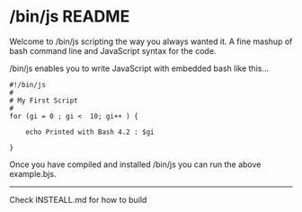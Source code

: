 
# /bin/js README

Welcome to /bin/js scripting the way you always wanted it. A fine mashup of bash command line and JavaScript syntax for the code.

/bin/js enables you to write JavaScript with embedded bash like this...

    #!/bin/js
    #
    # My First Script
    #
    for (gi = 0 ; gi <  10; gi++ ) {

        echo Printed with Bash 4.2 : $gi

    }

Once you have compiled and installed /bin/js you can run the above example.bjs.

***

Check INSTEALL.md for how to build
